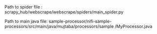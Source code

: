 Path to spider file : scrapy_hub/webscrape/webscrape/spiders/main_spider.py




Path to main java file: sample-processor/nifi-sample-processors/src/main/java/mujtaba/processors/sample
/MyProcessor.java
